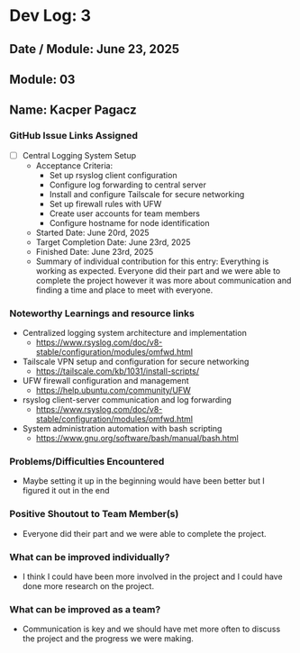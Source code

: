 # Dev Log: 3
## Date / Module: June 23, 2025
## Module: 03
## Name: Kacper Pagacz

### GitHub Issue Links Assigned
- [ ] Central Logging System Setup
  - Acceptance Criteria:
    - Set up rsyslog client configuration
    - Configure log forwarding to central server
    - Install and configure Tailscale for secure networking
    - Set up firewall rules with UFW
    - Create user accounts for team members
    - Configure hostname for node identification
  - Started Date: June 20rd, 2025
  - Target Completion Date: June 23rd, 2025
  - Finished Date: June 23rd, 2025
  - Summary of individual contribution for this entry: Everything is working as expected. Everyone did their part and we were able to complete the project however it was more about communication and finding a time and place to meet with everyone.

### Noteworthy Learnings and resource links
- Centralized logging system architecture and implementation
  - https://www.rsyslog.com/doc/v8-stable/configuration/modules/omfwd.html
- Tailscale VPN setup and configuration for secure networking
  - https://tailscale.com/kb/1031/install-scripts/
- UFW firewall configuration and management
  - https://help.ubuntu.com/community/UFW
- rsyslog client-server communication and log forwarding
  - https://www.rsyslog.com/doc/v8-stable/configuration/modules/omfwd.html
- System administration automation with bash scripting
  - https://www.gnu.org/software/bash/manual/bash.html

### Problems/Difficulties Encountered
- Maybe setting it up in the beginning would have been better but I figured it out in the end

### Positive Shoutout to Team Member(s)
- Everyone did their part and we were able to complete the project.

### What can be improved individually?
- I think I could have been more involved in the project and I could have done more research on the project.

### What can be improved as a team?
- Communication is key and we should have met more often to discuss the project and the progress we were making. 